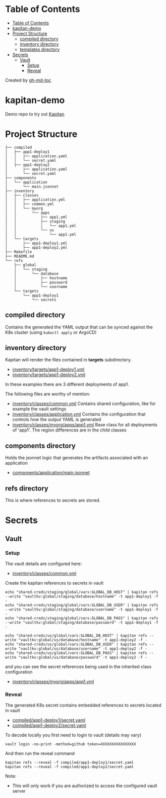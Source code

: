 Table of Contents
=================

   * [Table of Contents](#table-of-contents)
   * [kapitan-demo](#kapitan-demo)
   * [Project Structure](#project-structure)
      * [compiled directory](#compiled-directory)
      * [inventory directory](#inventory-directory)
      * [templates directory](#templates-directory)
   * [Secrets](#secrets)
      * [Vault](#vault)
         * [Setup](#setup)
         * [Reveal](#reveal)

Created by [gh-md-toc](https://github.com/ekalinin/github-markdown-toc)

# kapitan-demo

Demo repo to try out [Kapitan](https://kapitan.dev/)

# Project Structure

```
├── compiled
│   ├── app1-deploy1
│   │   ├── application.yaml
│   │   └── secret.yaml
│   ├── app1-deploy2
│       ├── application.yaml
│       └── secret.yaml
├── components
│   └── application
│       └── main.jsonnet
├── inventory
│   ├── classes
│   │   ├── application.yml
│   │   ├── common.yml
│   │   └── myorg
│   │       └── apps
│   │           ├── app1.yml
│   │           ├── staging
│   │           │   └── app1.yml
│   │           └── us
│   │               └── app1.yml
│   └── targets
│       ├── app1-deploy1.yml
│       ├── app1-deploy2.yml
├── Makefile
├── README.md
└── refs
    ├── global
    │   └── staging
    │       └── database
    │           ├── hostname
    │           ├── password
    │           └── username
    └── targets
        └── app1-deploy1
            └── secrets
```

## compiled directory

Contains the generated the YAML output that can be synced against the K8s cluster (using ```kubectl apply``` or ArgoCD)

## inventory directory

Kapitan will render the files contained in **targets** subdirectory. 

* [inventory/targets/app1-deploy1.yml](inventory/targets/app1-deploy1.yml)
* [inventory/targets/app1-deploy2.yml](inventory/targets/app1-deploy2.yml)

In these examples there are 3 different deployments of app1. 

The following files are worthy of mention:

* [inventory/classes/common.yml](inventory/classes/common.yml) Contains shared configuration, like for example the vault settings
* [inventory/classes/application.yml](inventory/classes/application.yml) Contains the configuration that controls how the output YAML is generated
* [inventory/classes/myorg/apps/app1.yml](inventory/classes/myorg/apps/app1.yml) Base class for all deployments of 'app1'. The region differences are in the child classes

## components directory

Holds the jsonnet logic that generates the artifacts associated with an application

* [components/application/main.jsonnet](components/application/main.jsonnet)

## refs directory

This is where references to secrets are stored.

# Secrets 

## Vault 

### Setup

The vault details are configured here:

* [inventory/classes/common.yml](inventory/classes/common.yml)

Create the kapitan references to secrets in vault

```
echo "shared-creds/staging/global/vars:GLOBAL_DB_HOST" | kapitan refs --write "vaultkv:global/staging/database/hostname" -t app1-deploy1 -f -
echo "shared-creds/staging/global/vars:GLOBAL_DB_USER" | kapitan refs --write "vaultkv:global/staging/database/username" -t app1-deploy1 -f -
echo "shared-creds/staging/global/vars:GLOBAL_DB_PASS" | kapitan refs --write "vaultkv:global/staging/database/password" -t app1-deploy1 -f -

echo "shared-creds/us/global/vars:GLOBAL_DB_HOST" | kapitan refs --write "vaultkv:global/us/database/hostname" -t app1-deploy2 -f -
echo "shared-creds/us/global/vars:GLOBAL_DB_USER" | kapitan refs --write "vaultkv:global/us/database/username" -t app1-deploy2 -f -
echo "shared-creds/us/global/vars:GLOBAL_DB_PASS" | kapitan refs --write "vaultkv:global/us/database/password" -t app1-deploy2 -f -
```

and you can see the secret references being used in the inherited class configuration

* [inventory/classes/myorg/apps/app1.yml](inventory/classes/myorg/apps/app1.yml)

### Reveal

The generated K8s secret contains embedded references to secrets located in vault

* [compiled/app1-deploy1/secret.yaml](compiled/app1-deploy1/secret.yaml)
* [compiled/app1-deploy2/secret.yaml](compiled/app1-deploy2/secret.yaml)

To decode locally you first need to login to vault (details may vary)

```
vault login -no-print -method=github token=XXXXXXXXXXXXXXXX
```

And then run the reveal command

```
kapitan refs --reveal -f compiled/app1-deploy1/secret.yaml
kapitan refs --reveal -f compiled/app1-deploy2/secret.yaml
```

Note:

* This will only work if you are authorized to access the configured vault server

